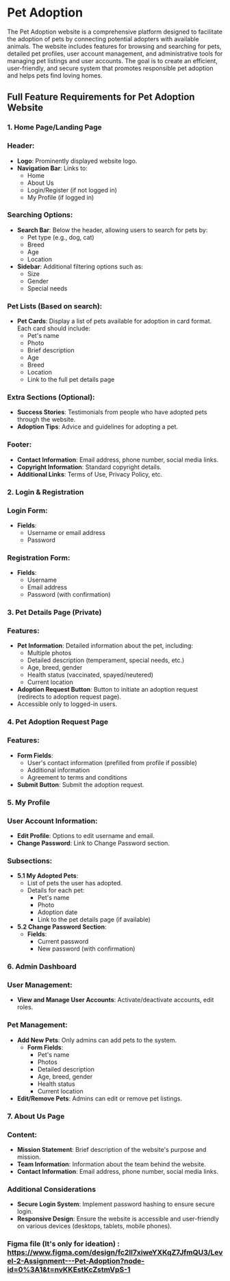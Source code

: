# Pet Adoption

The Pet Adoption website is a comprehensive platform designed to facilitate the adoption of pets by connecting potential adopters with available animals. The website includes features for browsing and searching for pets, detailed pet profiles, user account management, and administrative tools for managing pet listings and user accounts. The goal is to create an efficient, user-friendly, and secure system that promotes responsible pet adoption and helps pets find loving homes.

## Full Feature Requirements for Pet Adoption Website

### 1. Home Page/Landing Page

### Header:

- **Logo**: Prominently displayed website logo.
- **Navigation Bar**: Links to:
    - Home
    - About Us
    - Login/Register (if not logged in)
    - My Profile (if logged in)

### Searching Options:

- **Search Bar**: Below the header, allowing users to search for pets by:
    - Pet type (e.g., dog, cat)
    - Breed
    - Age
    - Location
- **Sidebar**: Additional filtering options such as:
    - Size
    - Gender
    - Special needs

### Pet Lists (Based on search):

- **Pet Cards**: Display a list of pets available for adoption in card format. Each card should include:
    - Pet's name
    - Photo
    - Brief description
    - Age
    - Breed
    - Location
    - Link to the full pet details page

### Extra Sections (Optional):

- **Success Stories**: Testimonials from people who have adopted pets through the website.
- **Adoption Tips**: Advice and guidelines for adopting a pet.

### Footer:

- **Contact Information**: Email address, phone number, social media links.
- **Copyright Information**: Standard copyright details.
- **Additional Links**: Terms of Use, Privacy Policy, etc.

### 2. Login & Registration

### Login Form:

- **Fields**:
    - Username or email address
    - Password

### Registration Form:

- **Fields**:
    - Username
    - Email address
    - Password (with confirmation)

### 3. Pet Details Page (Private)

### Features:

- **Pet Information**: Detailed information about the pet, including:
    - Multiple photos
    - Detailed description (temperament, special needs, etc.)
    - Age, breed, gender
    - Health status (vaccinated, spayed/neutered)
    - Current location
- **Adoption Request Button**: Button to initiate an adoption request (redirects to adoption request page).
- Accessible only to logged-in users.

### 4. Pet Adoption Request Page

### Features:

- **Form Fields**:
    - User's contact information (prefilled from profile if possible)
    - Additional information
    - Agreement to terms and conditions
- **Submit Button**: Submit the adoption request.

### 5. My Profile

### User Account Information:

- **Edit Profile**: Options to edit username and email.
- **Change Password**: Link to Change Password section.

### Subsections:

- **5.1 My Adopted Pets**:
    - List of pets the user has adopted.
    - Details for each pet:
        - Pet's name
        - Photo
        - Adoption date
        - Link to the pet details page (if available)
- **5.2 Change Password Section**:
    - **Fields**:
        - Current password
        - New password (with confirmation)

### 6. Admin Dashboard

### User Management:

- **View and Manage User Accounts**: Activate/deactivate accounts, edit roles.

### Pet Management:

- **Add New Pets**: Only admins can add pets to the system.
    - **Form Fields**:
        - Pet's name
        - Photos
        - Detailed description
        - Age, breed, gender
        - Health status
        - Current location
- **Edit/Remove Pets**: Admins can edit or remove pet listings.

### 7. About Us Page

### Content:

- **Mission Statement**: Brief description of the website's purpose and mission.
- **Team Information**: Information about the team behind the website.
- **Contact Information**: Email address, phone number, social media links.

### Additional Considerations

- **Secure Login System**: Implement password hashing to ensure secure login.
- **Responsive Design**: Ensure the website is accessible and user-friendly on various devices (desktops, tablets, mobile phones).

### Figma file (It's only for ideation) : https://www.figma.com/design/fc2Il7xiweYXKqZ7JfmQU3/Level-2-Assignment---Pet-Adoption?node-id=0%3A1&t=nvKKEstKcZstmVpS-1

